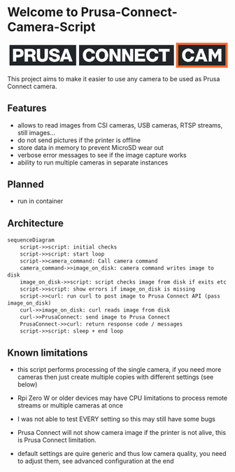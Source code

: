 # Welcome to Prusa-Connect-Camera-Script

![logo](static/prusa-connect-cam.png)

This project aims to make it easier to use any camera to be used as
Prusa Connect camera.

## Features

- allows to read images from CSI cameras, USB cameras, RTSP streams, still images...
- do not send pictures if the printer is offline
- store data in memory to prevent MicroSD wear out
- verbose error messages to see if the image capture works
- ability to run multiple cameras in separate instances

## Planned

- run in container

## Architecture

```mermaid
sequenceDiagram
    script->>script: initial checks
    script->>script: start loop
    script->>camera_command: Call camera command
    camera_command->>image_on_disk: camera command writes image to disk
    image_on_disk->>script: script checks image from disk if exits etc
    script->>script: show errors if image_on_disk is missing
    script->>curl: run curl to post image to Prusa Connect API (pass image_on_disk)
    curl->>image_on_disk: curl reads image from disk
    curl->>PrusaConnect: send image to Prusa Connect
    PrusaConnect->>curl: return response code / messages
    script->>script: sleep + end loop

```

## Known limitations

- this script performs processing of the single camera, if you need more cameras
  then just create multiple copies with different settings (see below)
- Rpi Zero W or older devices may have CPU limitations to process remote streams
  or multiple cameras at once

- I was not able to test EVERY setting so this may still have some bugs
- Prusa Connect will not show camera image if the printer is not alive, this is
  Prusa Connect limitation.
- default settings are quire generic and thus low camera quality, you need to adjust
  them, see advanced configuration at the end
